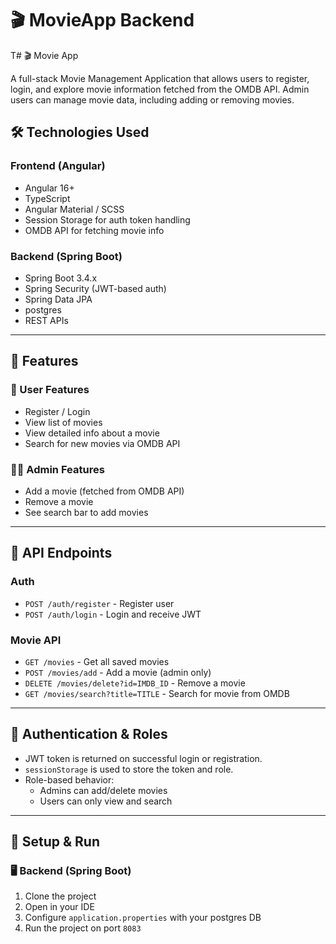 # 🎬 MovieApp Backend

T# 🎬 Movie App

A full-stack Movie Management Application that allows users to register, login, and explore movie information fetched from the OMDB API. Admin users can manage movie data, including adding or removing movies.

## 🛠 Technologies Used

### Frontend (Angular)
- Angular 16+
- TypeScript
- Angular Material / SCSS
- Session Storage for auth token handling
- OMDB API for fetching movie info

### Backend (Spring Boot)
- Spring Boot 3.4.x
- Spring Security (JWT-based auth)
- Spring Data JPA
- postgres
- REST APIs

---
## 🚀 Features

### 👥 User Features
- Register / Login
- View list of movies
- View detailed info about a movie
- Search for new movies via OMDB API

### 👨‍💼 Admin Features
- Add a movie (fetched from OMDB API)
- Remove a movie
- See search bar to add movies

---

## 🧾 API Endpoints

### Auth
- `POST /auth/register` - Register user
- `POST /auth/login` - Login and receive JWT

### Movie API
- `GET /movies` - Get all saved movies
- `POST /movies/add` - Add a movie (admin only)
- `DELETE /movies/delete?id=IMDB_ID` - Remove a movie
- `GET /movies/search?title=TITLE` - Search for movie from OMDB

---

## 🔐 Authentication & Roles

- JWT token is returned on successful login or registration.
- `sessionStorage` is used to store the token and role.
- Role-based behavior:
  - Admins can add/delete movies
  - Users can only view and search

---

## 🔧 Setup & Run

### 🖥 Backend (Spring Boot)

1. Clone the project
2. Open in your IDE
3. Configure `application.properties` with your postgres DB
4. Run the project on port `8083`
